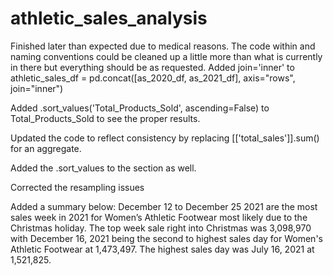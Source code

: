 # athletic_sales_analysis
Finished later than expected due to medical reasons.
The code within and naming conventions could be cleaned up a little more than
what is currently in there but everything should be as requested.
Added join='inner' to athletic_sales_df = pd.concat([as_2020_df, as_2021_df], axis="rows", join="inner")

Added .sort_values('Total_Products_Sold', ascending=False) to Total_Products_Sold to see the proper results.

Updated the code to reflect consistency by replacing [['total_sales']].sum() for an aggregate.

Added the .sort_values to the section as well.

Corrected the resampling issues

Added a summary below:
December 12 to December 25 2021 are the most sales week in 2021 for Women’s 
Athletic Footwear most likely due to the Christmas holiday.  The top week sale 
right into Christmas was 3,098,970 with December 16, 2021 being the second to 
highest sales day for Women's Athletic Footwear at 1,473,497.  The highest 
sales day was July 16, 2021 at 1,521,825.

